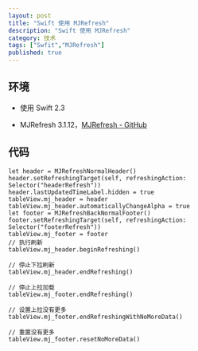 ```yaml
---
layout: post
title: "Swift 使用 MJRefresh"
description: "Swift 使用 MJRefresh"
category: 技术
tags: ["Swfit","MJRefresh"]
published: true
---
```


## 环境

*	使用 Swift 2.3

*	MJRefresh 3.1.12，[MJRefresh - GitHub](https://github.com/CoderMJLee/MJRefresh)

## 代码

<pre><code class="language-swift">let header = MJRefreshNormalHeader()
header.setRefreshingTarget(self, refreshingAction: Selector("headerRefresh"))
header.lastUpdatedTimeLabel.hidden = true
tableView.mj_header = header
tableView.mj_header.automaticallyChangeAlpha = true
let footer = MJRefreshBackNormalFooter()
footer.setRefreshingTarget(self, refreshingAction: Selector("footerRefresh"))
tableView.mj_footer = footer
// 执行刷新
tableView.mj_header.beginRefreshing()

// 停止下拉刷新
tableView.mj_header.endRefreshing()

// 停止上拉加载
tableView.mj_footer.endRefreshing()

// 设置上拉没有更多
tableView.mj_footer.endRefreshingWithNoMoreData()

// 重置没有更多
tableView.mj_footer.resetNoMoreData()
</code></pre>